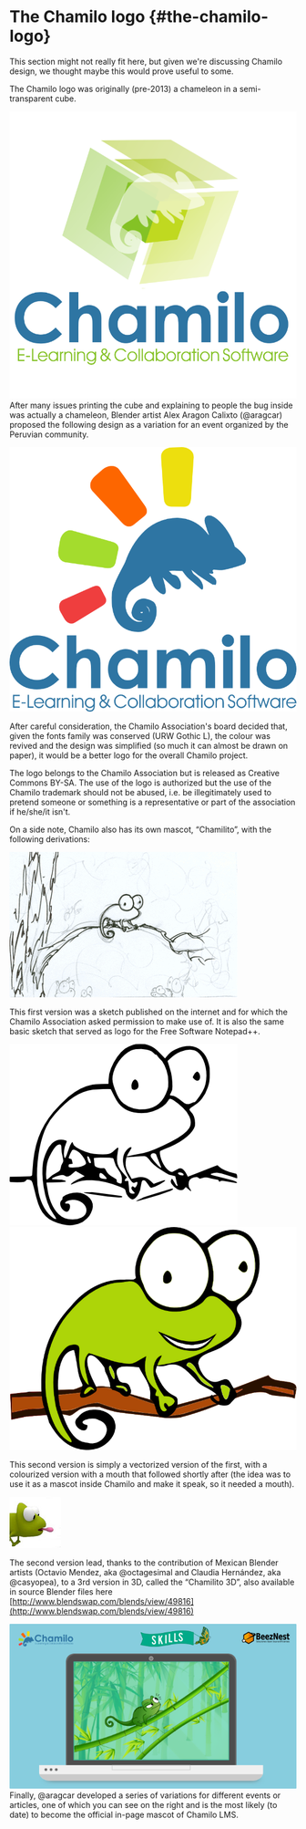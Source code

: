 # The Chamilo logo {#the-chamilo-logo}

This section might not really fit here, but given we&#039;re discussing Chamilo design, we thought maybe this would prove useful to some.

The Chamilo logo was originally (pre-2013) a chameleon in a semi-transparent cube.

![](assets/image4.png)After many issues printing the cube and explaining to people the bug inside was actually a chameleon, Blender artist Alex Aragon Calixto (@aragcar) proposed the following design as a variation for an event organized by the Peruvian community.

![](assets/image5.png)

After careful consideration, the Chamilo Association&#039;s board decided that, given the fonts family was conserved (URW Gothic L), the colour was revived and the design was simplified (so much it can almost be drawn on paper), it would be a better logo for the overall Chamilo project.

The logo belongs to the Chamilo Association but is released as Creative Commons BY-SA. The use of the logo is authorized but the use of the Chamilo trademark should not be abused, i.e. be illegitimately used to pretend someone or something is a representative or part of the association if he/she/it isn&#039;t.

On a side note, Chamilo also has its own mascot, “Chamilito”, with the following derivations:

![](assets/image6.png)

This first version was a sketch published on the internet and for which the Chamilo Association asked permission to make use of. It is also the same basic sketch that served as logo for the Free Software Notepad++.

![](assets/image7.png)![](assets/image8.png)

This second version is simply a vectorized version of the first, with a colourized version with a mouth that followed shortly after (the idea was to use it as a mascot inside Chamilo and make it speak, so it needed a mouth).

![](assets/image10.jpg)

The second version lead, thanks to the contribution of Mexican Blender artists (Octavio Mendez, aka @octagesimal and Claudia Hernández, aka @casyopea), to a 3rd version in 3D, called the “Chamilito 3D”, also available in source Blender files here [http://www.blendswap.com/blends/view/49816](http://www.blendswap.com/blends/view/49816)

![](assets/image9.png)Finally, @aragcar developed a series of variations for different events or articles, one of which you can see on the right and is the most likely (to date) to become the official in-page mascot of Chamilo LMS.